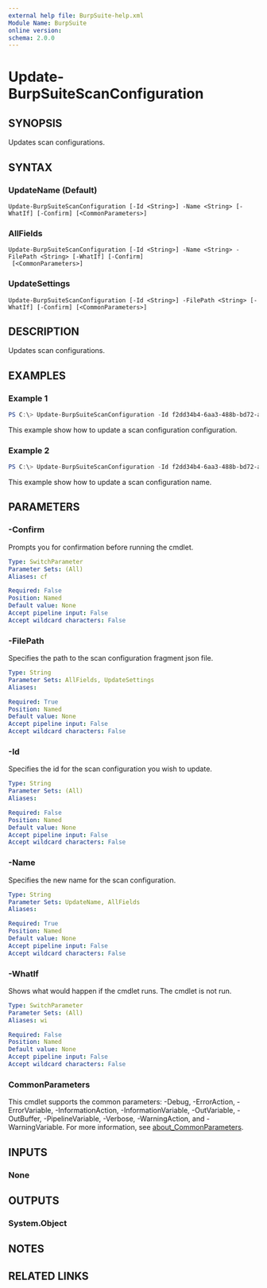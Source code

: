 ```yaml
---
external help file: BurpSuite-help.xml
Module Name: BurpSuite
online version:
schema: 2.0.0
---
```


# Update-BurpSuiteScanConfiguration

## SYNOPSIS
Updates scan configurations.

## SYNTAX

### UpdateName (Default)
```
Update-BurpSuiteScanConfiguration [-Id <String>] -Name <String> [-WhatIf] [-Confirm] [<CommonParameters>]
```

### AllFields
```
Update-BurpSuiteScanConfiguration [-Id <String>] -Name <String> -FilePath <String> [-WhatIf] [-Confirm]
 [<CommonParameters>]
```

### UpdateSettings
```
Update-BurpSuiteScanConfiguration [-Id <String>] -FilePath <String> [-WhatIf] [-Confirm] [<CommonParameters>]
```

## DESCRIPTION
Updates scan configurations.

## EXAMPLES

### Example 1
```powershell
PS C:\> Update-BurpSuiteScanConfiguration -Id f2dd34b4-6aa3-488b-bd72-ade596bed0a7 -FilePath .\unit\tests\mocks\scan_configuration.json
```

This example show how to update a scan configuration configuration.

### Example 2
```powershell
PS C:\> Update-BurpSuiteScanConfiguration -Id f2dd34b4-6aa3-488b-bd72-ade596bed0a7 -Name 'Crawl strategy - custom'
```

This example show how to update a scan configuration name.

## PARAMETERS

### -Confirm
Prompts you for confirmation before running the cmdlet.

```yaml
Type: SwitchParameter
Parameter Sets: (All)
Aliases: cf

Required: False
Position: Named
Default value: None
Accept pipeline input: False
Accept wildcard characters: False
```

### -FilePath
Specifies the path to the scan configuration fragment json file.

```yaml
Type: String
Parameter Sets: AllFields, UpdateSettings
Aliases:

Required: True
Position: Named
Default value: None
Accept pipeline input: False
Accept wildcard characters: False
```

### -Id
Specifies the id for the scan configuration you wish to update.

```yaml
Type: String
Parameter Sets: (All)
Aliases:

Required: False
Position: Named
Default value: None
Accept pipeline input: False
Accept wildcard characters: False
```

### -Name
Specifies the new name for the scan configuration.

```yaml
Type: String
Parameter Sets: UpdateName, AllFields
Aliases:

Required: True
Position: Named
Default value: None
Accept pipeline input: False
Accept wildcard characters: False
```

### -WhatIf
Shows what would happen if the cmdlet runs.
The cmdlet is not run.

```yaml
Type: SwitchParameter
Parameter Sets: (All)
Aliases: wi

Required: False
Position: Named
Default value: None
Accept pipeline input: False
Accept wildcard characters: False
```

### CommonParameters
This cmdlet supports the common parameters: -Debug, -ErrorAction, -ErrorVariable, -InformationAction, -InformationVariable, -OutVariable, -OutBuffer, -PipelineVariable, -Verbose, -WarningAction, and -WarningVariable. For more information, see [about_CommonParameters](http://go.microsoft.com/fwlink/?LinkID=113216).

## INPUTS

### None

## OUTPUTS

### System.Object
## NOTES

## RELATED LINKS
